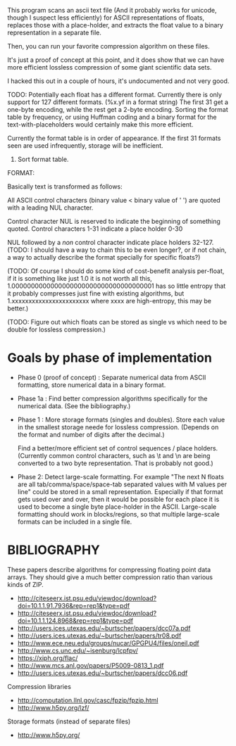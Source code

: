 This program scans an ascii text file (And it probably works for unicode, though I suspect less efficiently) for ASCII representations of floats, replaces those with a place-holder, and extracts the float value to a binary representation in a separate file.

Then, you can run your favorite compression algorithm on these files.

It's just a proof of concept at this point, and it does show that we can have more efficient lossless compression of some giant scientific data sets.

I hacked this out in a couple of hours, it's undocumented and not very good.

TODO:
Potentially each float has a different format. Currently there is only support for 127 different formats. (%x.yf in a format string) The first 31 get a one-byte encoding, while the rest get a 2-byte encoding. Sorting the format table by frequency, or using Huffman coding and a binary format for the text-with-placeholders would certainly make this more efficient.

Currently the format table is in order of appearance. If the first 31 formats seen are used infrequently, storage will be inefficient.

1) Sort format table.

FORMAT:

Basically text is transformed as follows:

All ASCII control characters (binary value < binary value of ' ') are quoted with a leading NUL character.

Control character NUL is reserved to indicate the beginning of something quoted.
Control characters 1-31 indicate a place holder 0-30

NUL followed by a _non_ control character indicate place holders 32-127.
(TODO: I should have a way to chain this to be even longer?, or if not chain, a way to actually describe the format specially for specific floats?)

(TODO: Of course I should do some kind of cost-benefit analysis per-float, if it is something like just 1.0 it is not worth all this, 1.0000000000000000000000000000000000001 has so little entropy that it probably compresses just fine with existing algorithms, but 1.xxxxxxxxxxxxxxxxxxxxxxx where xxxx are high-entropy, this may be better.)

(TODO: Figure out which floats can be stored as single vs which need to be double for lossless compression.)

Goals by phase of implementation
===============================

- Phase 0 (proof of concept) : 
	Separate numerical data from ASCII formatting, store numerical data in a binary format.

- Phase 1a : 
	Find better compression algorithms specifically for the numerical data. (See the bibliography.)

- Phase 1 :
	More storage formats (singles and doubles). Store each value in the smallest storage neede for lossless compression. (Depends on the format and number of digits after the decimal.)
	
	Find a better/more efficient set of control sequences / place holders. (Currently common control characters, such as \t and \n are being converted to a two byte representation. That is probably not good.)

- Phase 2:
	Detect large-scale formatting. For example "The next N floats are all tab/comma/space/space-tab separated values with M values per line" could be stored in a small representation. Especially if that format gets used over and over, then it would be possible for each place it is used to become a single byte place-holder in the ASCII.
	Large-scale formatting should work in blocks/regions, so that multiple large-scale formats can be included in a single file.

BIBLIOGRAPHY
===========
These papers describe algorithms for compressing floating point data arrays. They should give a much better compression ratio than various kinds of ZIP.


- http://citeseerx.ist.psu.edu/viewdoc/download?doi=10.1.1.91.7936&rep=rep1&type=pdf
- http://citeseerx.ist.psu.edu/viewdoc/download?doi=10.1.1.124.8968&rep=rep1&type=pdf
- http://users.ices.utexas.edu/~burtscher/papers/dcc07a.pdf
- http://users.ices.utexas.edu/~burtscher/papers/tr08.pdf
- http://www.ece.neu.edu/groups/nucar/GPGPU4/files/oneil.pdf
- http://www.cs.unc.edu/~isenburg/lcpfpv/
- https://xiph.org/flac/
- http://www.mcs.anl.gov/papers/P5009-0813_1.pdf
- http://users.ices.utexas.edu/~burtscher/papers/dcc06.pdf

Compression libraries

- http://computation.llnl.gov/casc/fpzip/fpzip.html
- http://www.h5py.org/lzf/

Storage formats (instead of separate files)
- http://www.h5py.org/
